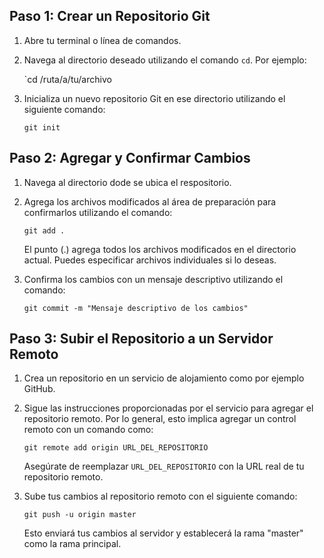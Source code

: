 
## Paso 1: Crear un Repositorio Git

1. Abre tu terminal o línea de comandos.
    
2. Navega al directorio deseado utilizando el comando `cd`. Por ejemplo:
    
    `cd /ruta/a/tu/archivo
    
3. Inicializa un nuevo repositorio Git en ese directorio utilizando el siguiente comando:
    
    `git init`
    

## Paso 2: Agregar y Confirmar Cambios

1. Navega al directorio dode se ubica el respositorio.
2. Agrega los archivos modificados al área de preparación para confirmarlos utilizando el comando:
    
    `git add .`
    
    El punto (.) agrega todos los archivos modificados en el directorio actual. Puedes especificar archivos individuales si lo deseas.
    
3. Confirma los cambios con un mensaje descriptivo utilizando el comando:
    
    `git commit -m "Mensaje descriptivo de los cambios"`
    

## Paso 3: Subir el Repositorio a un Servidor Remoto

1. Crea un repositorio en un servicio de alojamiento como por ejemplo GitHub.
2. Sigue las instrucciones proporcionadas por el servicio para agregar el repositorio remoto. Por lo general, esto implica agregar un control remoto con un comando como:
    
    `git remote add origin URL_DEL_REPOSITORIO`
    
    Asegúrate de reemplazar `URL_DEL_REPOSITORIO` con la URL real de tu repositorio remoto.
    
3. Sube tus cambios al repositorio remoto con el siguiente comando:
    
    `git push -u origin master`
    
    Esto enviará tus cambios al servidor y establecerá la rama "master" como la rama principal.
